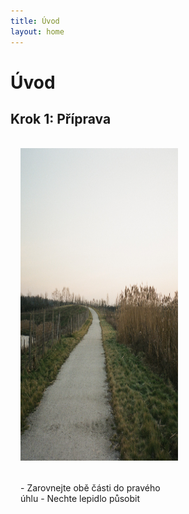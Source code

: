 ```yaml
---
title: Úvod
layout: home
---
```

# Úvod
## Krok 1: Příprava
<div style="float:left; width: 50%; padding: 1rem;">
  <img src="000518670034.jpg" width="500" height="500">
</div>
<div style="float:left; width: 50%; padding: 1rem;">
- Zarovnejte obě části do pravého úhlu
- Nechte lepidlo působit
</div>
